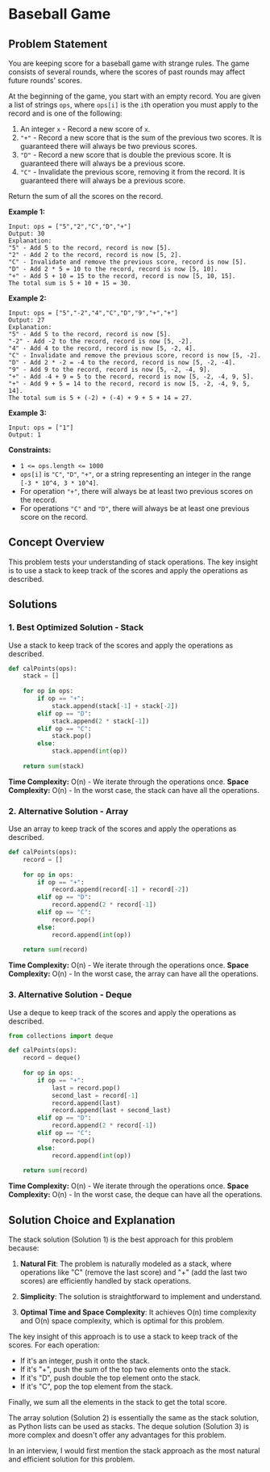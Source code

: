 # Baseball Game

## Problem Statement

You are keeping score for a baseball game with strange rules. The game consists of several rounds, where the scores of past rounds may affect future rounds' scores.

At the beginning of the game, you start with an empty record. You are given a list of strings `ops`, where `ops[i]` is the `i`th operation you must apply to the record and is one of the following:

1. An integer `x` - Record a new score of `x`.
2. `"+"` - Record a new score that is the sum of the previous two scores. It is guaranteed there will always be two previous scores.
3. `"D"` - Record a new score that is double the previous score. It is guaranteed there will always be a previous score.
4. `"C"` - Invalidate the previous score, removing it from the record. It is guaranteed there will always be a previous score.

Return the sum of all the scores on the record.

**Example 1:**
```
Input: ops = ["5","2","C","D","+"]
Output: 30
Explanation:
"5" - Add 5 to the record, record is now [5].
"2" - Add 2 to the record, record is now [5, 2].
"C" - Invalidate and remove the previous score, record is now [5].
"D" - Add 2 * 5 = 10 to the record, record is now [5, 10].
"+" - Add 5 + 10 = 15 to the record, record is now [5, 10, 15].
The total sum is 5 + 10 + 15 = 30.
```

**Example 2:**
```
Input: ops = ["5","-2","4","C","D","9","+","+"]
Output: 27
Explanation:
"5" - Add 5 to the record, record is now [5].
"-2" - Add -2 to the record, record is now [5, -2].
"4" - Add 4 to the record, record is now [5, -2, 4].
"C" - Invalidate and remove the previous score, record is now [5, -2].
"D" - Add 2 * -2 = -4 to the record, record is now [5, -2, -4].
"9" - Add 9 to the record, record is now [5, -2, -4, 9].
"+" - Add -4 + 9 = 5 to the record, record is now [5, -2, -4, 9, 5].
"+" - Add 9 + 5 = 14 to the record, record is now [5, -2, -4, 9, 5, 14].
The total sum is 5 + (-2) + (-4) + 9 + 5 + 14 = 27.
```

**Example 3:**
```
Input: ops = ["1"]
Output: 1
```

**Constraints:**
- `1 <= ops.length <= 1000`
- `ops[i]` is `"C"`, `"D"`, `"+"`, or a string representing an integer in the range `[-3 * 10^4, 3 * 10^4]`.
- For operation `"+"`, there will always be at least two previous scores on the record.
- For operations `"C"` and `"D"`, there will always be at least one previous score on the record.

## Concept Overview

This problem tests your understanding of stack operations. The key insight is to use a stack to keep track of the scores and apply the operations as described.

## Solutions

### 1. Best Optimized Solution - Stack

Use a stack to keep track of the scores and apply the operations as described.

```python
def calPoints(ops):
    stack = []
    
    for op in ops:
        if op == "+":
            stack.append(stack[-1] + stack[-2])
        elif op == "D":
            stack.append(2 * stack[-1])
        elif op == "C":
            stack.pop()
        else:
            stack.append(int(op))
    
    return sum(stack)
```

**Time Complexity:** O(n) - We iterate through the operations once.
**Space Complexity:** O(n) - In the worst case, the stack can have all the operations.

### 2. Alternative Solution - Array

Use an array to keep track of the scores and apply the operations as described.

```python
def calPoints(ops):
    record = []
    
    for op in ops:
        if op == "+":
            record.append(record[-1] + record[-2])
        elif op == "D":
            record.append(2 * record[-1])
        elif op == "C":
            record.pop()
        else:
            record.append(int(op))
    
    return sum(record)
```

**Time Complexity:** O(n) - We iterate through the operations once.
**Space Complexity:** O(n) - In the worst case, the array can have all the operations.

### 3. Alternative Solution - Deque

Use a deque to keep track of the scores and apply the operations as described.

```python
from collections import deque

def calPoints(ops):
    record = deque()
    
    for op in ops:
        if op == "+":
            last = record.pop()
            second_last = record[-1]
            record.append(last)
            record.append(last + second_last)
        elif op == "D":
            record.append(2 * record[-1])
        elif op == "C":
            record.pop()
        else:
            record.append(int(op))
    
    return sum(record)
```

**Time Complexity:** O(n) - We iterate through the operations once.
**Space Complexity:** O(n) - In the worst case, the deque can have all the operations.

## Solution Choice and Explanation

The stack solution (Solution 1) is the best approach for this problem because:

1. **Natural Fit**: The problem is naturally modeled as a stack, where operations like "C" (remove the last score) and "+" (add the last two scores) are efficiently handled by stack operations.

2. **Simplicity**: The solution is straightforward to implement and understand.

3. **Optimal Time and Space Complexity**: It achieves O(n) time complexity and O(n) space complexity, which is optimal for this problem.

The key insight of this approach is to use a stack to keep track of the scores. For each operation:
- If it's an integer, push it onto the stack.
- If it's "+", push the sum of the top two elements onto the stack.
- If it's "D", push double the top element onto the stack.
- If it's "C", pop the top element from the stack.

Finally, we sum all the elements in the stack to get the total score.

The array solution (Solution 2) is essentially the same as the stack solution, as Python lists can be used as stacks. The deque solution (Solution 3) is more complex and doesn't offer any advantages for this problem.

In an interview, I would first mention the stack approach as the most natural and efficient solution for this problem.
